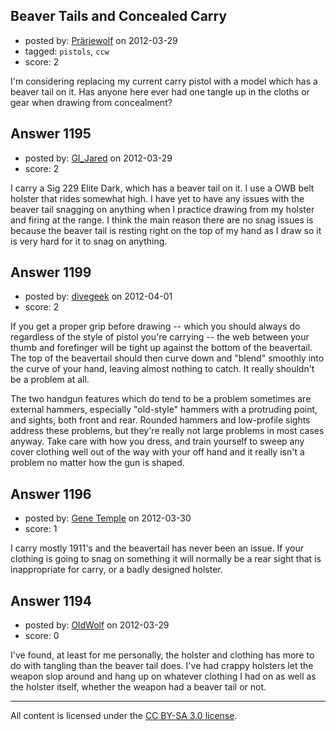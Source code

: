 ## Beaver Tails and Concealed Carry

- posted by: [Präriewolf](https://stackexchange.com/users/-1/494-pr-riewolf) on 2012-03-29
- tagged: `pistols`, `ccw`
- score: 2

<p>I'm considering replacing my current carry pistol with a model which has a beaver tail on it.  Has anyone here ever had one tangle up in the cloths or gear when drawing from concealment?</p>



## Answer 1195

- posted by: [GI_Jared](https://stackexchange.com/users/-1/488-gi-jared) on 2012-03-29
- score: 2

<p>I carry a Sig 229 Elite Dark, which has a beaver tail on it. I use a OWB belt holster that rides somewhat high. I have yet to have any issues with the beaver tail snagging on anything when I practice drawing from my holster and firing at the range. I think the main reason there are no snag issues is because the beaver tail is resting right on the top of my hand as I draw so it is very hard for it to snag on anything.</p>



## Answer 1199

- posted by: [divegeek](https://stackexchange.com/users/-1/29-divegeek) on 2012-04-01
- score: 2

<p>If you get a proper grip before drawing -- which you should always do regardless of the style of pistol you're carrying -- the web between your thumb and forefinger will be tight up against the bottom of the beavertail.  The top of the beavertail should then curve down and "blend" smoothly into the curve of your hand, leaving almost nothing to catch.  It really shouldn't be a problem at all.</p>

<p>The two handgun features which do tend to be a problem sometimes are external hammers, especially "old-style" hammers with a protruding point, and sights, both front and rear.  Rounded hammers and low-profile sights address these problems, but they're really not large problems in most cases anyway.  Take care with how you dress, and train yourself to sweep any cover clothing well out of the way with your off hand and it really isn't a problem no matter how the gun is shaped.</p>



## Answer 1196

- posted by: [Gene Temple](https://stackexchange.com/users/-1/254-gene-temple) on 2012-03-30
- score: 1

<p>I carry mostly 1911's and the beavertail has never been an issue.  If your clothing is going to snag on something it will normally be a rear sight that is inappropriate for carry, or a badly designed holster.</p>



## Answer 1194

- posted by: [OldWolf](https://stackexchange.com/users/-1/111-oldwolf) on 2012-03-29
- score: 0

<p>I've found, at least for me personally, the holster and clothing has more to do with tangling than the beaver tail does. I've had crappy holsters let the weapon slop around and hang up on whatever clothing I had on as well as the holster itself, whether the weapon had a beaver tail or not.</p>




---

All content is licensed under the [CC BY-SA 3.0 license](https://creativecommons.org/licenses/by-sa/3.0/).
